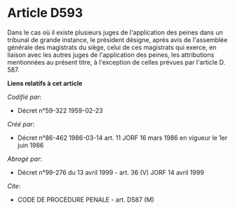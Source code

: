 # Article D593

Dans le cas où il existe plusieurs juges de l'application des peines dans un tribunal de grande instance, le président
désigne, après avis de l'assemblée générale des magistrats du siège, celui de ces magistrats qui exerce, en liaison avec les
autres juges de l'application des peines, les attributions mentionnées au présent titre, à l'exception de celles prévues par
l'article D. 587.

**Liens relatifs à cet article**

_Codifié par_:

  - Décret n°59-322 1959-02-23

_Créé par_:

  - Décret n°86-462 1986-03-14 art. 11 JORF 16 mars 1986 en vigueur le 1er juin 1986

_Abrogé par_:

  - Décret n°99-276 du 13 avril 1999 - art. 36 (V) JORF 14 avril 1999

_Cite_:

  - CODE DE PROCEDURE PENALE - art. D587 (M)
